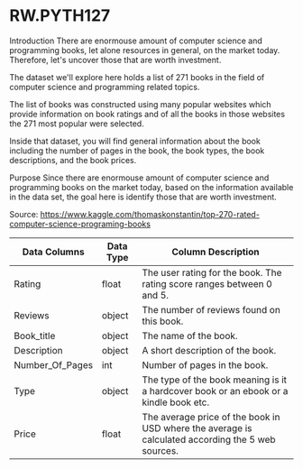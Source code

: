 # RW.PYTH127
Introduction
There are enormouse amount of computer science and programming books, let alone resources in general, on the market today. Therefore, let's uncover those that are worth investment.

The dataset we'll explore here holds a list of 271 books in the field of computer science and programming related topics.

The list of books was constructed using many popular websites which provide information on book ratings and of all the books in those websites the 271 most popular were selected.

Inside that dataset, you will find general information about the book including the number of pages in the book, the book types, the book descriptions, and the book prices.

Purpose
Since there are enormouse amount of computer science and programming books on the market today, based on the information available in the data set, the goal here is identify those that are worth investment.

Source: https://www.kaggle.com/thomaskonstantin/top-270-rated-computer-science-programing-books

| Data Columns    | Data Type | Column Description                                                                                |
|-----------------|-----------|---------------------------------------------------------------------------------------------------|
| Rating          | float     | The user rating for the book. The rating score ranges between 0 and 5.                            |
| Reviews         | object    | The number of reviews found on this book.                                                         |
| Book_title      | object    | The name of the book.                                                                             |
| Description     | object    | A short description of the book.                                                                  |
| Number_Of_Pages | int       | Number of pages in the book.                                                                      |
| Type            | object    | The type of the book meaning is it a hardcover book or an ebook or a kindle book etc.             |
| Price           | float     | The average price of the book in USD where the average is calculated according the 5 web sources. |
